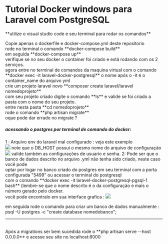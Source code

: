 <h1> Tutorial Docker windows para Laravel com PostgreSQL </h1>
**utilize o visual studio code e seu terminal para rodar os comandos**
<p>Copie apenas o dockerfile e docker-compose.yml deste repositorio </br> 
rode no terminal o comando **docker-compose build** </br>
em seguida **docker-compose up**</br>
verifique se no seu docker o container foi criado e está rodando com os 2 serviços.</br>
agora entre no terminal de comandos da maquina virtual com o comando </br>
**docker exec -it laravel-docker-postgresql** o nome após o -it é o container_name do arquivo yml</br>
crie um projeto laravel novo **composer create laravel/laravel nomedoprojeto**  </br>
com seu projeto criado digite o comando **ls** e valide se foi criado a pasta com o nome do seu projeto.</br>
entre nesta pasta **cd nomedoprojeto** </br>
rode o comando **php artisan migrate**</br>
oque pode dar errado no migrate ? 
<h5>acessando o postgres por terminal de comando do docker:</h5>
1 : Arquivo env do laravel mal configurado : veja este exemplo </br>
<img src="https://github.com/waltereidi/Docker-tutorial-laravel_postgresql/assets/6370415/778dc1e8-fcc7-4859-9730-cf71384eac7f">
note que o DB_HOST possui o mesmo nome do arquivo de configuração 
<img src="https://github.com/waltereidi/Docker-tutorial-laravel_postgresql/assets/6370415/aad334f0-86b4-428f-baf7-c45c3e24ddae">
valide também as configurações de usuario e senha.
2: Pode ser que o banco de dados descrito no arquivo .yml não tenha sido criado, neste caso você pode </br>
optar por logar no banco criado do postgres em seu terminal com a porta configurada "5499" ou acessar o terminal do postgresql </br>
com o comando **docker exec -it laravel-docker-postgresql-pgsql-1 bash** (lembre-se que o nome descrito é o da configuração e mais o número gerado pelo docker.</br>
você pode encontralo em sua interface grafica : 
<img src="https://github.com/waltereidi/Docker-tutorial-laravel_postgresql/assets/6370415/e2871b55-6e29-4e7a-b1ca-2741028a61e2"></br>

em seguida rode o comando para criar um banco de dados manualmente : 
psql -U postgres -c "create database nomedobanco";

<hr>
</br>
Após a migrations ser bem sucedida rode o **php artisan serve --host 0.0.0.0** e acesse seu site no localhost:8000 


